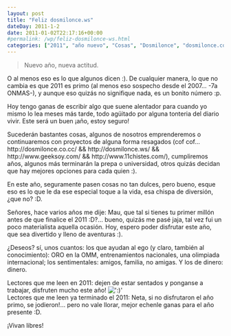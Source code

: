 ```yaml
---
layout: post
title: "Feliz dosmilonce.ws"
dateDay: 2011-1-2
date: 2011-01-02T22:17:16+00:00
#permalink: /wp/feliz-dosmilonce-ws.html
categories: ["2011", "año nuevo", "Cosas", "Dosmilonce", "dosmilonce.co.cc", "dosmilonce.ws", "Mautematico", "Mis revoltosos pensamientos"]
---
```


<blockquote><p>Nuevo año, nueva actitud.</p></blockquote>
<p>O al menos eso es lo que algunos dicen :). De cualquier manera, lo que no cambia es que 2011 es primo (al menos eso sospecho desde el 2007&#8230; -7a ONMAS-), y aunque eso quizás no signifique nada, es un bonito número :p.</p>
<p>Hoy tengo ganas de escribir algo que suene alentador para cuando yo mismo lo lea meses más tarde, todo agüitado por alguna tonteria del diario vivir. Este será un buen ¡año, estoy seguro!</p>
<p>Sucederán bastantes cosas, algunos de nosotros emprenderemos o continuaremos con proyectos de alguna forma resagados (cof cof&#8230; http://dosmilonce.co.cc/ &amp;&amp; http://dosmilonce.ws/ &amp;&amp; http://www.geeksoy.com/ &amp;&amp; http://www.11chistes.com/), cumpliremos años, algunos más terminarán la prepa o universidad, otros quizás decidan que hay mejores opciones para cada quien :).</p>
<p>En este año, seguramente pasen cosas no tan dulces, pero bueno, esque eso es lo que le da ese especial toque a la vida, esa chispa de diversión, ¿que no? :D.</p>
<p>Señores, hace varios años me dije: Mau, que tal si tienes tu primer millón antes de que finalice el 2011 :D?&#8230; bueno, quizás me pasé jaja, tal vez fui un poco materialista aquella ocasión. Hoy, espero poder disfrutar este año, que sea divertido y lleno de aventuras :).</p>
<p>¿Deseos? sí, unos cuantos: los que ayudan al ego (y claro, también al conocimiento): ORO en la OMM, entrenamientos nacionales, una olimpiada internacional; los sentimentales: amigos, familia, no amigas. Y los de dinero: dinero.</p>
<p>Lectores que me leen en 2011: dejen de estar sentados y ponganse a trabajar, disfruten mucho este año! <img src=&#39;http://blog.mautematico.com/wp-content/plugins/smilies-themer/kopete+memes/smile.png&#39; alt=&#39;:)&#39; class=&#39;wp-smiley&#39; /> <br />
Lectores que me leen ya terminado el 2011: Neta, si no disfrutaron el año primo, se jodieron!&#8230; pero no vale llorar, mejor echenle ganas para el año presente :D.</p>
<p>¡Vivan libres!</p>
